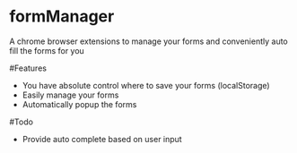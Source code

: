 # formManager
A chrome browser extensions to manage your forms and conveniently auto fill the forms for you

#Features
* You have absolute control where to save your forms (localStorage)
* Easily manage your forms
* Automatically popup the forms

#Todo
* Provide auto complete based on user input
